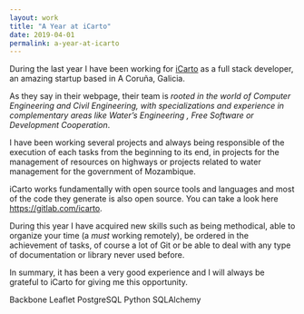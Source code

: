 ```yaml
---
layout: work
title: "A Year at iCarto"
date: 2019-04-01
permalink: a-year-at-icarto
---
```


<div class="row">
  <div class="col-md-7">
    <p>During the last year I have been working for <a href="http://icarto.es/en/">iCarto</a> as a full stack developer, an amazing startup based in A Coruña, Galicia. </p>
    <p>As they say in their webpage, their team is <i>rooted in the world of Computer Engineering and Civil Engineering, with specializations and experience in complementary areas like Water’s Engineering , Free Software or Development Cooperation</i>.
    </p>
    <p>I have been working several projects and always being responsible of the execution of each tasks from the beginning to its end, in projects for the management of resources on highways or projects related to water management for the government of Mozambique.</p>
    <p>iCarto works fundamentally with open source tools and languages and most of the code they generate is also open source. You can take a look here <a href="https://gitlab.com/icarto">https://gitlab.com/icarto</a>.</p>
    <p>During this year I have acquired new skills such as being methodical, able to organize your time (a <i>must</i> working remotely), be ordered in the achievement of tasks, of course a lot of Git or be able to deal with any type of documentation or library never used before.</p>
    <p>In summary, it has been a very good experience and I will always be grateful to iCarto for giving me this opportunity.</p>
    <p class="break-p"></p>
    <p class="pills">
      <span class="tool pill">Backbone</span>
      <span class="tool pill">Leaflet</span>
      <span class="tool pill">PostgreSQL</span>
      <span class="tool pill">Python</span>
      <span class="tool pill">SQLAlchemy</span>
    </p>
  </div>
</div>
<div class="img-container z-margin">  
  <div class="row">
      <div class="col-md-8">
          <p></p>
          <p class="break-p"></p>
      </div>
  </div>
</div>
